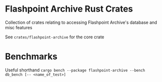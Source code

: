 # Flashpoint Archive Rust Crates

Collection of crates relating to accessing Flashpoint Archive's database and misc features

See `crates/flashpoint-archive` for the core crate

# Benchmarks

Useful shorthand `cargo bench --package flashpoint-archive --bench db_bench [-- <name_of_test>]`